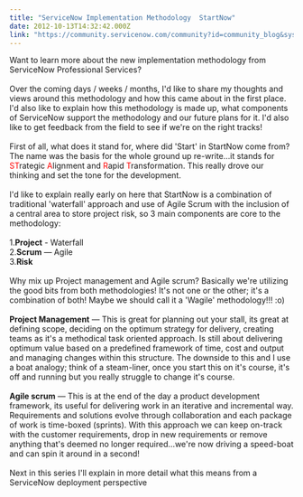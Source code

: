 ```yaml
---
title: "ServiceNow Implementation Methodology  StartNow"
date: 2012-10-13T14:32:42.000Z
link: "https://community.servicenow.com/community?id=community_blog&sys_id=ef7ce2e1dbd0dbc01dcaf3231f9619c8"
---
```

<p>Want to learn more about the new implementation methodology from ServiceNow Professional Services?<br /><br />Over the coming days / weeks / months, I'd like to share my thoughts and views around this methodology and how this came about in the first place. I'd also like to explain how this methodology is made up, what components of ServiceNow support the methodology and our future plans for it. I'd also like to get feedback from the field to see if we're on the right tracks!<br /><br />First of all, what does it stand for, where did 'Start' in StartNow come from? The name was the basis for the whole ground up re-write…it stands for <font color='#FF0000'>ST</font>rategic <font color='#FF0000'>A</font>lignment and <font color='#FF0000'>R</font>apid <font color='#FF0000'>T</font>ransformation. This really drove our thinking and set the tone for the development.<br /><br />I'd like to explain really early on here that StartNow is a combination of traditional 'waterfall' approach and use of Agile Scrum with the inclusion of a central area to store project risk, so 3 main components are core to the methodology:<br /><br />1.<strong>Project</strong> - Waterfall<br />2.<strong>Scrum</strong> — Agile<br />3.<strong>Risk</strong><br /><br />Why mix up Project management and Agile scrum? Basically we're utilizing the good bits from both methodologies! It's not one or the other; it's a combination of both! Maybe we should call it a 'Wagile' methodology!!! :o)<br /><br /><strong>Project Management</strong> — This is great for planning out your stall, its great at defining scope, deciding on the optimum strategy for delivery, creating teams as it's a methodical task oriented approach. Is still about delivering optimum value based on a predefined framework of time, cost and output and managing changes within this structure. The downside to this and I use a boat analogy; think of a steam-liner, once you start this on it's course, it's off and running but you really struggle to change it's course.<br /><br /><strong>Agile scrum</strong> — This is at the end of the day a product development framework, its useful for delivering work in an iterative and incremental way. Requirements and solutions evolve through collaboration and each package of work is time-boxed (sprints). With this approach we can keep on-track with the customer requirements, drop in new requirements or remove anything that's deemed no longer required…we're now driving a speed-boat and can spin it around in a second!<br /><br />Next in this series I'll explain in more detail what this means from a ServiceNow deployment perspective</p>